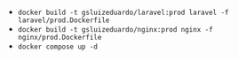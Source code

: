 * `docker build -t gsluizeduardo/laravel:prod laravel -f laravel/prod.Dockerfile`
* `docker build -t gsluizeduardo/nginx:prod nginx -f nginx/prod.Dockerfile`
* `docker compose up -d`